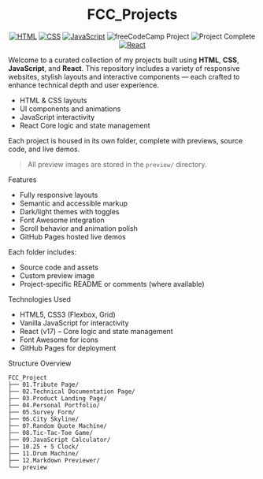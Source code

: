 <h1 align="center">FCC_Projects</h1>

<p align="center">
  <a href="#"><img src="https://img.shields.io/badge/HTML5-Expert-orange?logo=html5" alt="HTML" /></a>
  <a href="#"><img src="https://img.shields.io/badge/CSS3-Responsive-blue?logo=css3" alt="CSS" /></a>
  <a href="#"><img src="https://img.shields.io/badge/JavaScript-Interactive-yellow?logo=javascript" alt="JavaScript" /></a>
  <img src="https://img.shields.io/badge/freeCodeCamp-Project-006400?logo=freeCodeCamp&logoColor=white" alt="freeCodeCamp Project" />
  <img src="https://img.shields.io/badge/freeCodeCamp_Project-Completed-success?logo=freeCodeCamp&logoColor=white" alt="Project Complete" />
  <a href="#"><img src="https://img.shields.io/badge/React-Dynamic-blue?logo=react" alt="React" /></a>
</p>

Welcome to a curated collection of my projects built using **HTML**, **CSS**, **JavaScript**, and **React**. This repository includes a variety of responsive websites, stylish layouts and interactive components — each crafted to enhance technical depth and user experience.

- HTML & CSS layouts
- UI components and animations
- JavaScript interactivity
- React Core logic and state management

Each project is housed in its own folder, complete with previews, source code, and live demos.

> All preview images are stored in the `preview/` directory.

Features
- Fully responsive layouts
- Semantic and accessible markup
- Dark/light themes with toggles
- Font Awesome integration
- Scroll behavior and animation polish
- GitHub Pages hosted live demos

Each folder includes:
- Source code and assets
- Custom preview image
- Project-specific README or comments (where available)

Technologies Used

- HTML5, CSS3 (Flexbox, Grid)
- Vanilla JavaScript for interactivity
- React (v17) – Core logic and state management
- Font Awesome for icons
- GitHub Pages for deployment

Structure Overview
```
FCC_Project
├── 01.Tribute Page/ 
├── 02.Technical Documentation Page/
├── 03.Product Landing Page/
├── 04.Personal Portfolio/ 
├── 05.Survey Form/ 
├── 06.City Skyline/ 
├── 07.Random Quote Machine/ 
├── 08.Tic-Tac-Toe Game/
├── 09.JavaScript Calculator/
├── 10.25 + 5 Clock/
├── 11.Drum Machine/
├── 12.Markdown Previewer/
└── preview
```